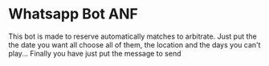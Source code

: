 # Whatsapp Bot ANF

This bot is made to reserve automatically matches to arbitrate. Just put the the date you want all choose all of them, the location and the days you can't play...
Finally you have just put the message to send
